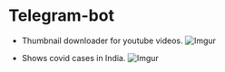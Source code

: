 # Telegram-bot
* Thumbnail downloader for youtube videos.
![Imgur](https://i.imgur.com/sMtmEIV.jpg)

* Shows covid cases in India.
![Imgur](https://i.imgur.com/iKDeCnm.jpg)
